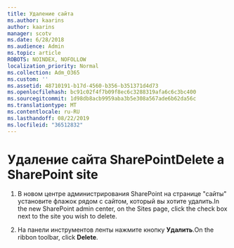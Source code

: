 ```yaml
---
title: Удаление сайта
ms.author: kaarins
author: kaarins
manager: scotv
ms.date: 6/28/2018
ms.audience: Admin
ms.topic: article
ROBOTS: NOINDEX, NOFOLLOW
localization_priority: Normal
ms.collection: Adm_O365
ms.custom: ''
ms.assetid: 48710191-b17d-4560-b356-b351371d4d73
ms.openlocfilehash: bc91c02f4f7b09f8ec6c3288319afa6c6c3bc400
ms.sourcegitcommit: 1d98db8acb9959aba3b5e308a567ade6b62da56c
ms.translationtype: MT
ms.contentlocale: ru-RU
ms.lasthandoff: 08/22/2019
ms.locfileid: "36512832"
---
```

# <a name="delete-a-sharepoint-site"></a><span data-ttu-id="c3b27-102">Удаление сайта SharePoint</span><span class="sxs-lookup"><span data-stu-id="c3b27-102">Delete a SharePoint site</span></span>

1. <span data-ttu-id="c3b27-103">В новом центре администрирования SharePoint на странице "сайты" установите флажок рядом с сайтом, который вы хотите удалить.</span><span class="sxs-lookup"><span data-stu-id="c3b27-103">In the new  SharePoint admin center, on the Sites page, click the check box next to the site you wish to delete.</span></span>
    
2. <span data-ttu-id="c3b27-104">На панели инструментов ленты нажмите кнопку **Удалить**.</span><span class="sxs-lookup"><span data-stu-id="c3b27-104">On the ribbon toolbar, click **Delete**.</span></span>
    

